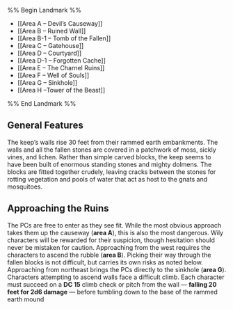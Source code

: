 %% Begin Landmark %%
- [[Area A – Devil’s Causeway]]
- [[Area B – Ruined Wall]]
- [[Area B-1 – Tomb of the Fallen]]
- [[Area C – Gatehouse]]
- [[Area D – Courtyard]]
- [[Area D-1 – Forgotten Cache]]
- [[Area E – The Charnel Ruins]]
- [[Area F – Well of Souls]]
- [[Area G – Sinkhole]]
- [[Area H –Tower of the Beast]]

%% End Landmark %%
## General Features

The keep’s walls rise 30 feet from their rammed earth embankments. The walls and all the fallen stones are covered in a patchwork of moss, sickly vines, and lichen. Rather than simple carved blocks, the keep seems to have been built of enormous standing stones and mighty dolmens. The blocks are fitted together crudely, leaving cracks between the stones for rotting vegetation and pools of water that act as host to the gnats and mosquitoes.

## Approaching the Ruins 

The PCs are free to enter as they see fit. While the most obvious approach takes them up the causeway (**area A**), this is also the most dangerous. Wily characters will be rewarded for their suspicion, though hesitation should never be mistaken for caution. Approaching from the west requires the characters to ascend the rubble (**area B**). Picking their way through the fallen blocks is not difficult, but carries its own risks as noted below. Approaching from northeast brings the PCs directly to the sinkhole (**area G**). Characters attempting to ascend walls face a difficult climb. Each character must succeed on a **DC 15** climb check or pitch from the wall — **falling 20 feet for 2d6 damage** — before tumbling down to the base of the rammed earth mound